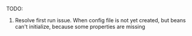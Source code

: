TODO:
1. Resolve first run issue. When config file is not yet created, but beans can't initialize, because some properties are missing  

